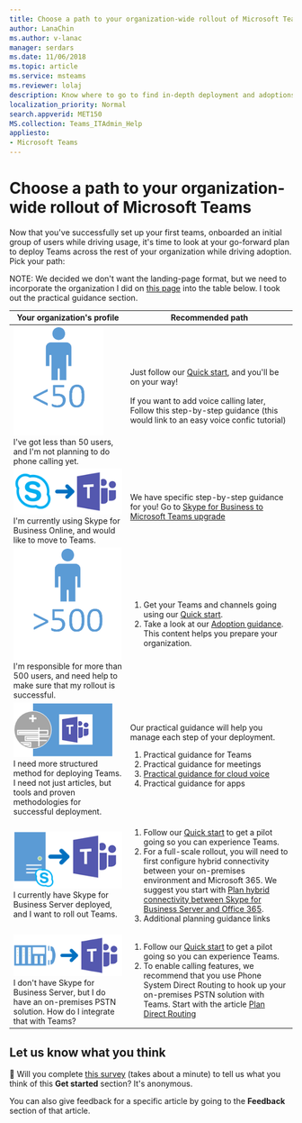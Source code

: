 ```yaml
---
title: Choose a path to your organization-wide rollout of Microsoft Teams
author: LanaChin
ms.author: v-lanac
manager: serdars
ms.date: 11/06/2018
ms.topic: article
ms.service: msteams
ms.reviewer: lolaj
description: Know where to go to find in-depth deployment and adoptions resources for Microsoft Teams.
localization_priority: Normal
search.appverid: MET150
MS.collection: Teams_ITAdmin_Help
appliesto: 
- Microsoft Teams
---
```


# Choose a path to your organization-wide rollout of Microsoft Teams

Now that you've successfully set up your first teams, onboarded an initial group of users while driving usage, it's time to look at your go-forward plan to deploy Teams across the rest of your organization while driving adoption. Pick your path:

NOTE: We decided we don't want the landing-page format, but we need to incorporate the organization I did on [this page](ORIGINAL-deploy-teams-landing-page.md) into the table below. I took out the practical guidance section.

|Your organization's profile|Recommended path  |
|---------|---------|
|![SMB](media/deploy-teams-landing-page-SMB.png)<BR>I've got less than 50 users, and I'm not planning to do phone calling yet. |Just follow our [Quick start](get-started-with-teams-quick-start.md), and you'll be on your way!<BR> <BR>If you want to add voice calling later, Follow this step-by-step guidance (this would link to an easy voice confic tutorial) |
|![journey](media/deploy-teams-landing-page-journey.png)<BR>I'm currently using Skype for Business Online, and would like to move to Teams. |We have specific step-by-step guidance for you! Go to [Skype for Business to Microsoft Teams upgrade](Journey-SkypeforBusiness-Teams.md)        |
|![enterprise](media/deploy-teams-landing-page-Enterprise.png)<BR>I'm responsible for more than 500 users, and need help to make sure that my rollout is successful. | <OL><LI>Get your Teams and channels going using our [Quick start](get-started-with-teams-quick-start.md). <LI>Take a look at our [Adoption guidance](adopt-microsoft-teams-landing-page.md). This content helps you prepare your organization.       |
|![practical guidance](media/deploy-teams-landing-page-practical-guidance.png)<BR>I need more structured method for deploying Teams. I need not just articles, but tools and proven methodologies for successful deployment. |Our practical guidance will help you manage each step of your deployment. <OL><LI>Practical guidance for Teams<LI>Practical guidance for meetings<LI> [Practical guidance for cloud voice](cloud-voice-deployment.md)<LI>Practical guidance for apps        |
|![server](media/deploy-teams-landing-page-onprem-to-teams.png)<BR>I currently have Skype for Business Server deployed, and I want to roll out Teams.  |<OL><LI>Follow our  [Quick start](get-started-with-teams-quick-start.md) to get a pilot going so you can experience Teams. <LI>For a full-scale rollout, you will need to first configure hybrid connectivity between your on-premises environment and Microsoft 365. We suggest you start with [Plan hybrid connectivity between Skype for Business Server and Office 365](https://docs.microsoft.com/en-us/skypeforbusiness/hybrid/plan-hybrid-connectivity).<LI>Additional planning guidance links     |
|![pstn to teams](media/deploy-teams-landing-page-pstn-to-teams.png)<BR>I don't have Skype for Business Server, but I do have an on-premises PSTN solution. How do I integrate that with Teams?|<OL><LI>Follow our  [Quick start](get-started-with-teams-quick-start.md) to get a pilot going so you can experience Teams. <LI>To enable calling features, we recommend that you use Phone System Direct Routing to hook up your on-premises PSTN solution with Teams. Start with the article [Plan Direct Routing](direct-routing-plan.md)|






## Let us know what you think

:memo:
Will you complete <a href="https://forms.office.com/Pages/ResponsePage.aspx?id=v4j5cvGGr0GRqy180BHbR4LAPvZJykZPhSy1f9kvlZdURFVYS0k5V0xNQ1UwQlE3VzlDWUZYQU42WS4u" target="_blank">this survey</a> (takes about a minute) to tell us what you think of this **Get started** section? It's anonymous.

You can also give feedback for a specific article by going to the **Feedback** section of that article. 